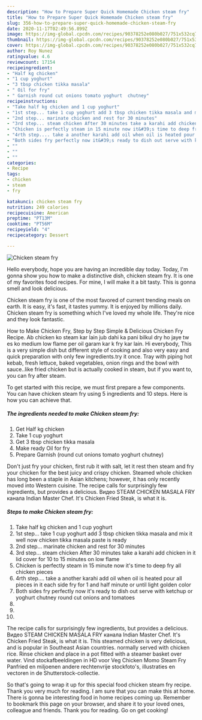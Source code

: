 ```yaml
---
description: "How to Prepare Super Quick Homemade Chicken steam fry"
title: "How to Prepare Super Quick Homemade Chicken steam fry"
slug: 356-how-to-prepare-super-quick-homemade-chicken-steam-fry
date: 2020-11-17T02:49:56.899Z
image: https://img-global.cpcdn.com/recipes/90378252e080b027/751x532cq70/chicken-steam-fry-recipe-main-photo.jpg
thumbnail: https://img-global.cpcdn.com/recipes/90378252e080b027/751x532cq70/chicken-steam-fry-recipe-main-photo.jpg
cover: https://img-global.cpcdn.com/recipes/90378252e080b027/751x532cq70/chicken-steam-fry-recipe-main-photo.jpg
author: Roy Nunez
ratingvalue: 4.6
reviewcount: 17154
recipeingredient:
- "Half kg chicken"
- "1 cup yoghurt"
- "3 tbsp chicken tikka masala"
- " Oil for fry"
- " Garnish round cut onions tomato yoghurt  chutney"
recipeinstructions:
- "Take half kg chicken and 1 cup yoghurt"
- "1st step... take 1 cup yoghurt add 3 tbsp chicken tikka masala and mix it well now chicken tikka masala paste is ready"
- "2nd step... marinate chicken and rest for 30 minutes"
- "3rd step... steam chicken After 30 minutes take a karahi add chicken in it lid cover for 10 to 15 minutes on low flame"
- "Chicken is perfectly steam in 15 minute now it&#39;s time to deep fry all chicken pieces"
- "4rth step.... take a another karahi add oil when oil is heated pour all pieces in it each side fry for 1 and half minute or until light golden color"
- "Both sides fry perfectly now it&#39;s ready to dish out serve with ketchup or yoghurt chutney round cut onions and tomatoes"
- ""
- ""
- ""
categories:
- Recipe
tags:
- chicken
- steam
- fry

katakunci: chicken steam fry 
nutrition: 249 calories
recipecuisine: American
preptime: "PT13M"
cooktime: "PT56M"
recipeyield: "4"
recipecategory: Dessert

---
```



![Chicken steam fry](https://img-global.cpcdn.com/recipes/90378252e080b027/751x532cq70/chicken-steam-fry-recipe-main-photo.jpg)

Hello everybody, hope you are having an incredible day today. Today, I'm gonna show you how to make a distinctive dish, chicken steam fry. It is one of my favorites food recipes. For mine, I will make it a bit tasty. This is gonna smell and look delicious.

Chicken steam fry is one of the most favored of current trending meals on earth. It is easy, it's fast, it tastes yummy. It is enjoyed by millions daily. Chicken steam fry is something which I've loved my whole life. They're nice and they look fantastic.

How to Make Chicken Fry, Step by Step Simple &amp; Delicious Chicken Fry Recipe. Ab chicken ko steam kar lain jub dahi ka pani bilkul dry ho jaye tw es ko medium low flame per oil garam kar k fry kar lain. Hi everybody, This is a very simple dish but different style of cooking and also very easy and quick preparation with only few ingredients.try it once. Tray with piping hot kebab, fresh lettuce, baked vegetables, onion rings and the bowl with sauce..like fried chicken but is actually cooked in steam, but if you want to, you can fry after steam.


To get started with this recipe, we must first prepare a few components. You can have chicken steam fry using 5 ingredients and 10 steps. Here is how you can achieve that.

<!--inarticleads1-->

##### The ingredients needed to make Chicken steam fry:

1. Get Half kg chicken
1. Take 1 cup yoghurt
1. Get 3 tbsp chicken tikka masala
1. Make ready  Oil for fry
1. Prepare  Garnish (round cut onions tomato yoghurt  chutney)


Don&#39;t just fry your chicken, first rub it with salt, let it rest then steam and fry your chicken for the best juicy and crispy chicken. Steamed whole chicken has long been a staple in Asian kitchens; however, it has only recently moved into Western cuisine. The recipe calls for surprisingly few ingredients, but provides a delicious. Видео STEAM CHICKEN MASALA FRY канала Indian Master Chef. It&#39;s Chicken Fried Steak, is what it is. 

<!--inarticleads2-->

##### Steps to make Chicken steam fry:

1. Take half kg chicken and 1 cup yoghurt
1. 1st step... take 1 cup yoghurt add 3 tbsp chicken tikka masala and mix it well now chicken tikka masala paste is ready
1. 2nd step... marinate chicken and rest for 30 minutes
1. 3rd step... steam chicken After 30 minutes take a karahi add chicken in it lid cover for 10 to 15 minutes on low flame
1. Chicken is perfectly steam in 15 minute now it&#39;s time to deep fry all chicken pieces
1. 4rth step.... take a another karahi add oil when oil is heated pour all pieces in it each side fry for 1 and half minute or until light golden color
1. Both sides fry perfectly now it&#39;s ready to dish out serve with ketchup or yoghurt chutney round cut onions and tomatoes
1. 
1. 
1. 


The recipe calls for surprisingly few ingredients, but provides a delicious. Видео STEAM CHICKEN MASALA FRY канала Indian Master Chef. It&#39;s Chicken Fried Steak, is what it is. This steamed chicken is very delicious, and is popular in Southeast Asian countries. normally served with chicken rice. Rinse chicken and place in a pot fitted with a steamer basket over water. Vind stockafbeeldingen in HD voor Veg Chicken Momo Steam Fry Panfried en miljoenen andere rechtenvrije stockfoto&#39;s, illustraties en vectoren in de Shutterstock-collectie. 

So that's going to wrap it up for this special food chicken steam fry recipe. Thank you very much for reading. I am sure that you can make this at home. There is gonna be interesting food in home recipes coming up. Remember to bookmark this page on your browser, and share it to your loved ones, colleague and friends. Thank you for reading. Go on get cooking!
